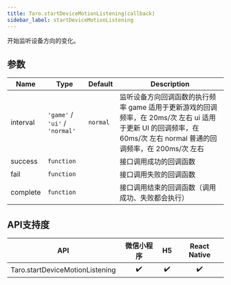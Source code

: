 ```yaml
---
title: Taro.startDeviceMotionListening(callback)
sidebar_label: startDeviceMotionListening
---
```


开始监听设备方向的变化。

## 参数

| Name | Type | Default | Description |
| --- | --- | --- | --- |
| interval | <code>&#x27;game&#x27;</code> / <code>&#x27;ui&#x27;</code> / <code>&#x27;normal&#x27;</code> | <code>normal</code> | 监听设备方向回调函数的执行频率 game 适用于更新游戏的回调频率，在 20ms/次 左右 ui 适用于更新 UI 的回调频率，在 60ms/次 左右 normal 普通的回调频率，在 200ms/次 左右 |
| success | <code>function</code> |  | 接口调用成功的回调函数 |
| fail | <code>function</code> |  | 接口调用失败的回调函数 |
| complete | <code>function</code> |  | 接口调用结束的回调函数（调用成功、失败都会执行） |

<!-- ## 示例代码 -->

## API支持度

| API | 微信小程序 | H5 | React Native |
| :-: | :-: | :-: | :-: |
| Taro.startDeviceMotionListening | ✔️ | ✔️ | ✔️ |

